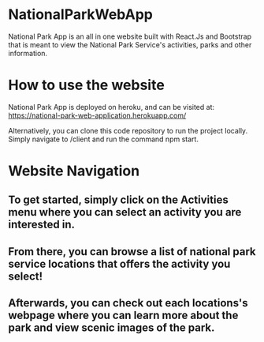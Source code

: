 # NationalParkWebApp

National Park App is an all in one website built with React.Js and Bootstrap that is meant to view the National Park Service's activities, parks and other information.

# How to use the website

National Park App is deployed on heroku, and can be visited at: https://national-park-web-application.herokuapp.com/

Alternatively, you can clone this code repository to run the project locally. Simply navigate to /client and run the command npm start.

# Website Navigation


## To get started, simply click on the Activities menu where you can select an activity you are interested in. 


## From there, you can browse a list of national park service locations that offers the activity you select! 


## Afterwards, you can check out each locations's webpage where you can learn more about the park and view scenic images of the park.

<a href=""><img src="ParkImages.gif" title=""/></a>
